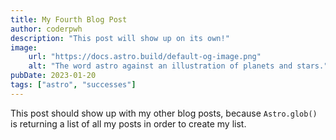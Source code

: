 ```yaml
---
title: My Fourth Blog Post
author: coderpwh
description: "This post will show up on its own!"
image:
    url: "https://docs.astro.build/default-og-image.png"
    alt: "The word astro against an illustration of planets and stars."
pubDate: 2023-01-20
tags: ["astro", "successes"]
---
```

This post should show up with my other blog posts, because `Astro.glob()` is returning a list of all my posts in order to create my list.